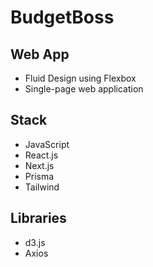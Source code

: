 # BudgetBoss

## Web App

- Fluid Design using Flexbox
- Single-page web application

## Stack

- JavaScript
- React.js
- Next.js
- Prisma
- Tailwind

## Libraries

- d3.js
- Axios

